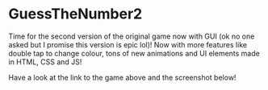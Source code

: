 # GuessTheNumber2
Time for the second version of the original game now with GUI (ok no one asked but I promise this version is epic lol)! Now with more features like double tap to change colour, tons of new animations and UI elements made in HTML, CSS and JS!

Have a look at the link to the game above and the screenshot below!
